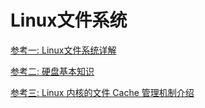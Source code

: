 # Linux文件系统

[参考一: Linux文件系统详解](https://juejin.im/post/6844903668504854535)

[参考二: 硬盘基本知识](https://www.jianshu.com/p/9aa66f634ed6)

[参考三: Linux 内核的文件 Cache 管理机制介绍](https://www.ibm.com/developerworks/cn/linux/l-cache/)

